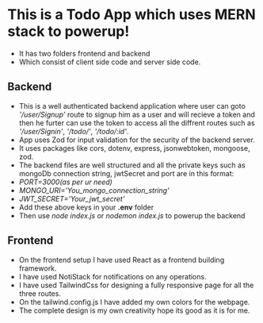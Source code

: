# **This is a Todo App which uses MERN stack to powerup!**
- It has two folders frontend and backend
- Which consist of client side code and server side code.

## **Backend**
- This is a well authenticated backend application where user can goto *'/user/Signup'* route to signup him as a user and will recieve a token and then he furter can use the token to access all the diffrent routes such as *'/user/Signin'*, *'/todo/'*, *'/todo/:id'*.
- App uses Zod for input validation for the security of the backend server.
- It uses packages like cors, dotenv, express, jsonwebtoken, mongoose, zod.
- The backend files are well structured and all the private keys such as mongoDb connection string, jwtSecret and port are in this format:
- *PORT=3000(as per ur need)*
- *MONGO_URI='You_mongo_connection_string'*
- *JWT_SECRET='Your_jwt_secret'*
- Add these above keys in your **.env** folder
- Then use *node index.js* or *nodemon index.js* to powerup the backend

## **Frontend**
- On the frontend setup I have used React as a frontend building framework.
- I have used NotiStack for notifications on any operations.
- I have used TailwindCss for designing a fully  responsive page for all the three routes.
- On the tailwind.config.js  I have added my own colors for the webpage.
- The complete design is my own creativity hope its good as it is for me.
